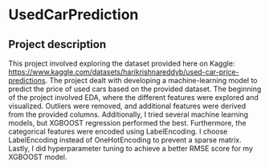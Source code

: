 # UsedCarPrediction
## Project description
This project involved exploring the dataset provided here on Kaggle: https://www.kaggle.com/datasets/harikrishnareddyb/used-car-price-predictions. The project dealt with developing a machine-learning model to predict the price of used cars based on the provided dataset. The beginning of the project involved EDA, where the different features were explored and visualized. Outliers were removed, and additional features were derived from the provided columns. Additionally, I tried several machine learning models, but XGBOOST regression performed the best. Furthermore, the categorical features were encoded using LabelEncoding. I choose LabelEncoding instead of OneHotEncoding to prevent a sparse matrix. Lastly, I did hyperparameter tuning to achieve a better RMSE score for my XGBOOST model. 
